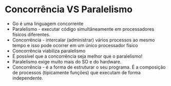 # Concorrência VS Paralelismo

- Go é uma linguagem concorrente
- Paralelismo - executar código simultâneamente em processadores físicos diferentes.
- Concorrência - intercalar (administrar) vários processos ao mesmo tempo e isso pode ocorrer em um único processador físico
- Concorrência viabiliza paralelismo
- É possível que a concorrência seja melhor que o paralelismo!
- Paralelismo exige muito mais do SO e do hardware.
- Concorrência - é a forma de estruturar o seu programa. É a composição de processos (tipicamente funções) que executam de forma independente.